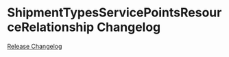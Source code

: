 # ShipmentTypesServicePointsResourceRelationship Changelog

[Release Changelog](https://github.com/spryker/shipment-types-service-points-resource-relationship/releases)
